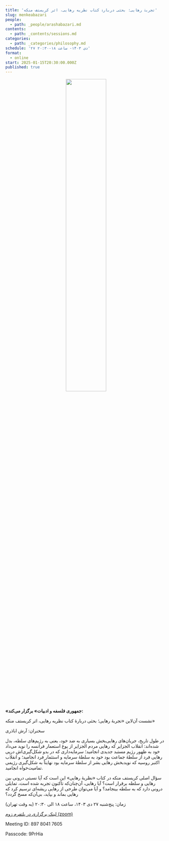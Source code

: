 ```yaml
---
title: 'تجربۀ رهایی: بحثی دربارۀ کتاب نظریه رهایی، اثر کریستف منکه'
slug: menkeabazari
people:
  - path: _people/arashabazari.md
contents:
  - path: _contents/sessions.md
categories:
  - path: _categories/philosophy.md
schedule: '۲۷ دی ۱۴۰۳- ساعت ۱۸-۲۰:۳۰'
format:
  - online
start: 2025-01-15T20:30:00.000Z
published: true
---
```




<center>
<img 
       src="https://assets.tina.io/b6b0cb5c-4b1b-43f4-9bea-8d6867c09320/رویدادها/photo_2025-01-12_19-14-34.jpg" 
       alt =" "
       style="width: 50%; height:50%;" />
</center>


**«جمهوری فلسفه و ادبیات» برگزار می‌کند:**

نشست آن‌لاین «تجربۀ رهایی؛ بحثی دربارۀ کتاب نظریه رهایی، اثر کریستف منکه»

سخنران: آرش اباذری

در طول تاریخ، جریان‌های رهایی‌بخش بسیاری به ضد خود، یعنی به رژیم‌های سلطه، بدل شده‌اند: انقلاب الجزایر که رهایی مردم الجزایر از یوغ استعمار فرانسه را نوید می‌داد خود به ظهور رژیم مستبد جدیدی انجامید؛ سرمایه‌داری که در بدو شکل‌گیری‌اش درپی رهایی فرد از سلطۀ جماعت بود خود به سلطۀ سرمایه و استثمار فرد انجامید؛ و انقلاب اکتبر روسیه که نویدبخش رهایی بشر از سلطۀ سرمایه بود نهایتاً به شکل‌گیری رژیمی تمامیت‌خواه انجامید. 

سؤال اصلی کریستف منکه در کتاب «نظریهٔ رهایی» این است که آیا نسبتی درونی بین رهایی و سلطه برقرار است؟ آیا رهایی، آن‌چنان‌که تاکنون تجربه شده است، تمایلی درونی دارد که به سلطه بینجامد؟ و آیا می‌توان طرحی از رهایی ریشه‌ای ترسیم کرد که رهایی بماند و بپاید، بی‌آن‌که مسخ گردد؟


زمان: پنج‌شنبه ۲۷ دی ۱۴۰۳، ساعت ۱۸ الی ۲۰:۳۰ (به وقت تهران)

[لینک برگزاری در پلتفرم زوم (zoom)](https://us05web.zoom.us/j/89780417605?pwd=9EuzusP5xVRGeOP7RGWjIUtuUzh5bO.1)


Meeting ID: 897 8041 7605

Passcode: 9PrHia

